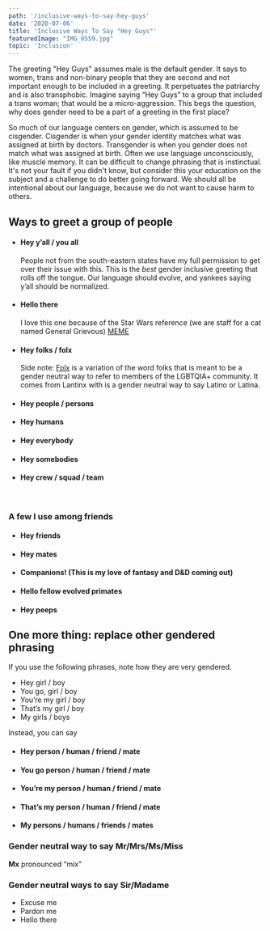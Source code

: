 ```yaml
---
path: '/inclusive-ways-to-say-hey-guys'
date: '2020-07-06'
title: 'Inclusive Ways To Say "Hey Guys"'
featuredImage: "IMG_0559.jpg"
topic: 'Inclusion'
---
```


The greeting "Hey Guys" assumes male is the default gender. It says to women, trans and non-binary people that they are second and not important enough to be included in a greeting. It perpetuates the patriarchy and is also transphobic. Imagine saying “Hey Guys” to a group that included a trans woman; that would be a micro-aggression. This begs the question, why does gender need to be a part of a greeting in the first place?

So much of our language centers on gender, which is assumed to be cisgender. Cisgender is when your gender identity matches what was assigned at birth by doctors. Transgender is when you gender does not match what was assigned at birth. Often we use language unconsciously, like muscle memory. It can be difficult to change phrasing that is instinctual. It's not your fault if you didn't know, but consider this your education on the subject and a challenge to do better going forward. We should all be intentional about our language, because we do not want to cause harm to others.

## Ways to greet a group of people

- #### Hey y’all / you all

  People not from the south-eastern states have my full permission to get over their issue with this. This is the _best_ gender inclusive greeting that rolls off the tongue. Our language should evolve, and yankees saying y’all should be normalized.

- #### Hello there

  I love this one because of the Star Wars reference (we are staff for a cat named General Grievous) [MEME](https://media.giphy.com/media/Nx0rz3jtxtEre/source.gif)

- #### Hey folks / folx

  Side note: [Folx](https://www.dictionary.com/e/gender-sexuality/folx/) is a variation of the word folks that is meant to be a gender neutral way to refer to members of the LGBTQIA+ community. It comes from Lantinx with is a gender neutral way to say Latino or Latina.

- #### Hey people / persons
- #### Hey humans
- #### Hey everybody
- #### Hey somebodies
- #### Hey crew / squad / team

<br>

### A few I use among friends

- #### Hey friends

- #### Hey mates
- #### Companions! (This is my love of fantasy and D&D coming out)
- #### Hello fellow evolved primates
- #### Hey peeps

## One more thing: replace other gendered phrasing

If you use the following phrases, note how they are very gendered.

- Hey girl / boy
- You go, girl / boy
- You’re my girl / boy
- That’s my girl / boy
- My girls / boys

Instead, you can say

- #### Hey person / human / friend / mate
- #### You go person / human / friend / mate
- #### You’re my person / human / friend / mate
- #### That’s my person / human / friend / mate
- #### My persons / humans / friends / mates

### Gender neutral way to say Mr/Mrs/Ms/Miss

**Mx** pronounced “mix”

### Gender neutral ways to say Sir/Madame

- Excuse me
- Pardon me
- Hello there
